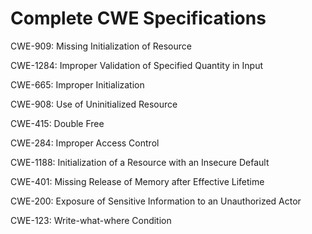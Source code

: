 

# Complete CWE Specifications

CWE-909: Missing Initialization of Resource

CWE-1284: Improper Validation of Specified Quantity in Input

CWE-665: Improper Initialization

CWE-908: Use of Uninitialized Resource

CWE-415: Double Free

CWE-284: Improper Access Control

CWE-1188: Initialization of a Resource with an Insecure Default

CWE-401: Missing Release of Memory after Effective Lifetime

CWE-200: Exposure of Sensitive Information to an Unauthorized Actor

CWE-123: Write-what-where Condition